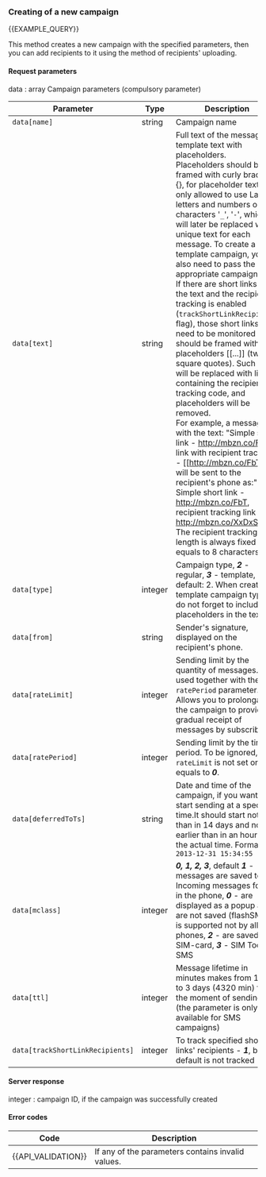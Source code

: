 ### Creating of a new campaign
{{EXAMPLE_QUERY}}

This method creates a new campaign with the specified parameters, then you can add recipients to it using the method of recipients' uploading.

#### Request parameters

data : array Campaign parameters (compulsory parameter)

 Parameter                       | Type     | Description
--------------------------------|---------|-----------
`data[name]`                    | string  | Campaign name
`data[text]`                    | string  | Full text of the message or template text with placeholders.<br>Placeholders should be framed with curly brackets {}, for placeholder text it is only allowed to use Latin letters and numbers or characters '`_`', '`-`', which will later be replaced with a unique text for each message. To create a template campaign, you also need to pass the appropriate campaign `type`. If there are short links in the text and the recipient tracking is enabled (`trackShortLinkRecipients` flag), those short links that need to be monitored should be framed with placeholders [[...]] (two square quotes). Such links will be replaced with links containing the recipient tracking code, and placeholders will be removed.<br>For example, a message with the text: "Simple short link - http://mbzn.co/FbT, link with recipient tracking - [[http://mbzn.co/FbT]" will be sent to the recipient's phone as:" Simple short link - http://mbzn.co/FbT, recipient tracking link - http://mbzn.co/XxDxSa2A". The recipient tracking code length is always fixed and equals to 8 characters.
`data[type]`                    | integer | Campaign type, ***2*** - regular, ***3*** - template, default: 2. When creating template campaign type, do not forget to include placeholders in the text.
`data[from]`                    | string  | Sender's signature, displayed on the recipient's phone.
`data[rateLimit]`               | integer | Sending limit by the quantity of messages. It is used together with the `ratePeriod` parameter. Allows you to prolongate the campaign to provide gradual receipt of messages by subscribers.
`data[ratePeriod]`              | integer | Sending limit by the time period. To be ignored, if `rateLimit` is not set or equals to ***0***.
`data[deferredToTs]`            | string  | Date and time of the campaign, if you want to start sending at a specified time.It should start not later than in 14 days and not earlier than in an hour from the actual time. Format: `2013-12-31 15:34:55`
`data[mclass]`                  | integer | ***0, 1, 2, 3***, default ***1*** - messages are saved to the Incoming messages folder in the phone, ***0*** - are displayed as a popup and are not saved (flashSMS), is supported not by all phones, ***2*** - are saved to SIM-card, ***3*** - SIM Toolkit SMS
`data[ttl]`                     | integer | Message lifetime in minutes makes from 1 min to 3 days (4320 min) from the moment of sending (the parameter is only available for SMS campaigns)
`data[trackShortLinkRecipients]`| integer | To track specified short links' recipients - ***1***, by default is not tracked - ***0***

#### Server response
integer : campaign ID, if the campaign was successfully created


#### Error codes

Code | Description
----|----
{{API_VALIDATION}} | If any of the parameters contains invalid values.
